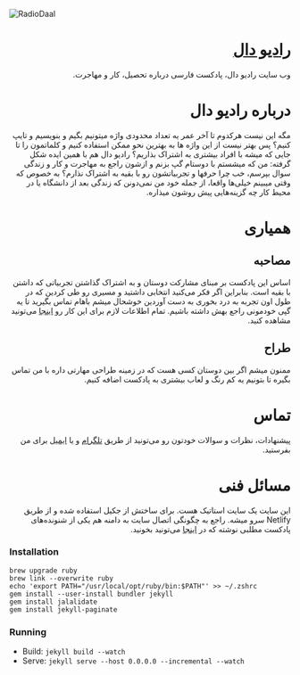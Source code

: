 ![RadioDaal](https://raw.githubusercontent.com/behnum/radioDaal/master/public/img/radiodaal-en-logo.png)

<div dir="rtl">

# [رادیو دال](https://radiodaal.ir)
وب سایت رادیو دال، پادکست فارسی درباره تحصیل، کار و مهاجرت.

# درباره رادیو دال
مگه این نیست هرکدوم تا آخر عمر یه تعداد محدودی واژه میتونیم بگیم و بنویسیم و تایپ کنیم؟ پس بهتر نیست از این واژه ها به بهترین نحو ممکن استفاده کنیم و کلماتمون را تا جایی که میشه با افراد بیشتری به اشتراک بذاریم؟
رادیو دال هم با همین ایده شکل گرفته: من که میشستم با دوستام گپ بزنم و ازشون راجع به مهاجرت و کار و زندگی سوال بپرسم، خب چرا حرفها و تجربیاتشون رو با بقیه به اشتراک نذارم؟
به خصوص که وقتی میبینم خیلی‌ها واقعا، از جمله خود من نمی‌دونن که زندگی بعد از دانشگاه یا در محیط کار چه گزینه‌هایی پیش روشون میذاره.

# همیاری

## مصاحبه
اساس این پادکست بر مبنای مشارکت دوستان و به اشتراک گذاشتن تجربیاتی که داشتن با بقیه است. بنابراین اگر فکر می‌کنید انتخابی داشتید و مسیری رو طی کردین که در طول اون تجربه به درد بخوری به دست ‌آوردین خوشحال میشم باهام تماس بگیرید تا یه گپی خودمونی راجع بهش داشته باشیم. تمام اطلاعات لازم برای این کار رو [اینجا](https://radiodaal.ir/participate) می‌تونید مشاهده کنید.

## طراح
ممنون میشم اگر بین دوستان کسی هست که در زمینه طراحی مهارتی داره با من تماس بگیره تا بتونیم یه کم رنگ و لعاب بیشتری به پادکست اضافه کنیم.

# تماس
پیشنهادات، نظرات و سوالات خودتون رو می‌تونید از طریق [تلگرام](https://t.me/radioDaalBot) و یا [ایمیل](radioDaalPodcast@gmail.com) برای من بفرستید.

# مسائل فنی
این سایت یک سایت استاتیک هست. برای ساختش از جکیل استفاده شده و از طریق Netlify سرو میشه. راجع به چگونگی اتصال سایت به دامنه هم یکی از شنونده‌های پادکست مطلبی نوشته که در [اینجا](https://virgool.io/@dany_kh/githubpagesdominir-zqjgtpk5pjij) می‌تونید بخونید.

</div>

### Installation
```
brew upgrade ruby
brew link --overwrite ruby
echo 'export PATH="/usr/local/opt/ruby/bin:$PATH"' >> ~/.zshrc
gem install --user-install bundler jekyll 
gem install jalalidate
gem install jekyll-paginate 
```

### Running
- Build: `jekyll build --watch`
- Serve: `jekyll serve --host 0.0.0.0 --incremental --watch`
